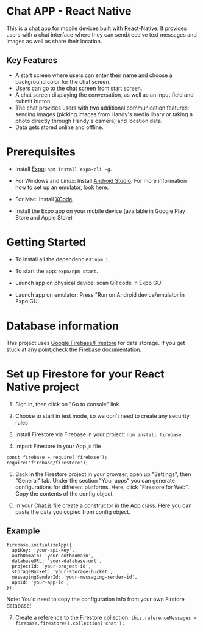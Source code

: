 # Chat APP - React Native

This is a chat app for mobile devices built with React-Native. It provides users with a chat interface where they can send/receive text messages and images as well as share their location.

## Key Features
- A start screen where users can enter their name and choose a background color for the chat screen.
- Users can go to the chat screen from start screen.
- A chat screen displaying the conversation, as well as an input field and submit button.
- The chat provides users with two additional communication features: sending images (picking images from Handy's media libary or taking a photo directly through Handy's camera) and location data.
- Data gets stored online and offline.

# Prerequisites
- Install [Expo](https://expo.dev/): `npm install expo-cli -g`.

- For Windows and Linux: Install [Android Studio](https://developer.android.com/studio).
  For more information how to set up an emulator, look [here](https://docs.expo.dev/workflow/android-studio-emulator/?redirected).

- For Mac: Install [XCode](https://developer.apple.com/xcode/).

- Install the Expo app on your mobile device (available in Google Play Store and Apple Store)

# Getting Started
- To install all the dependencies: `npm i`.

- To start the app: `expo/npm start`.

- Launch app on physical device: scan QR code in Expo GUI

- Launch app on emulator: Press "Run on Android device/emulator in Expo GUI

# Database information
This project uses [Google Firebase/Firestore](https://firebase.google.com/) for data storage.
If you get stuck at any point,check the [Firebase documentation](https://firebase.google.com/docs/web/setup).

# Set up Firestore for your React Native project
1. Sign in, then click on "Go to console" link

2. Choose to start in test mode, so we don't need to create any security rules

3. Install Firestore via Firebase in your project: `npm install firebase`.

4. Import Firestore in your App.js file
```
const firebase = require('firebase');
require('firebase/firestore');
```
5. Back in the Firestore project in your browser, open up "Settings", then "General" tab. Under the section "Your apps" you can generate configurations for different platforms. Here, click "Firestore for Web". Copy the contents of the config object.

6. In your Chat.js file create a constructor in the App class. Here you can paste the data you copied from config object.

## Example
```
firebase.initializeApp({
  apiKey: 'your-api-key',
  authDomain: 'your-authdomain',
  databaseURL: 'your-database-url',
  projectId: 'your-project-id',
  storageBucket: 'your-storage-bucket',
  messagingSenderId: 'your-messaging-sender-id',
  appId: 'your-app-id',
});
```
Note: You'd need to copy the configuration info from your own Firstore database!

7. Create a reference to the Firestore collection:
`this.referenceMessages = firebase.firestore().collection('chat');`

